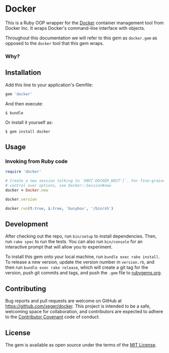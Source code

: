 # Docker

This is a Ruby OOP wrapper for the [Docker](https://github.com/docker)
container management tool from Docker Inc. It wraps Docker's command-line
interface with objects.

Throughout this documentation we will refer to this gem as `docker.gem`
as opposed to the `docker` tool that this gem wraps.

### Why?



## Installation

Add this line to your application's Gemfile:

```ruby
gem 'docker'
```

And then execute:

    $ bundle

Or install it yourself as:

    $ gem install docker

## Usage

### Invoking from Ruby code

```ruby
require 'docker'

# Create a new session talking to `ENV['DOCKER_HOST']`. For fine-grained
# control over options, see Docker::Session#new
docker = Docker.new

docker.version

docker.run(t:true, i:true, 'busybox', '/bin/sh')
```

## Development

After checking out the repo, run `bin/setup` to install dependencies. Then, run `rake spec` to run the tests. You can also run `bin/console` for an interactive prompt that will allow you to experiment.

To install this gem onto your local machine, run `bundle exec rake install`. To release a new version, update the version number in `version.rb`, and then run `bundle exec rake release`, which will create a git tag for the version, push git commits and tags, and push the `.gem` file to [rubygems.org](https://rubygems.org).

## Contributing

Bug reports and pull requests are welcome on GitHub at https://github.com/xeger/docker. This project is intended to be a safe, welcoming space for collaboration, and contributors are expected to adhere to the [Contributor Covenant](contributor-covenant.org) code of conduct.


## License

The gem is available as open source under the terms of the [MIT License](http://opensource.org/licenses/MIT).

